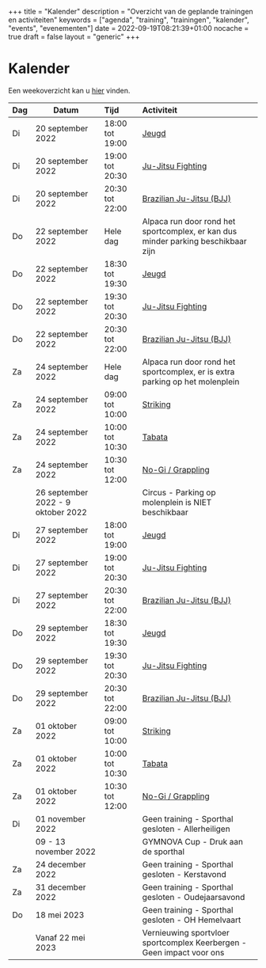 +++
title = "Kalender"
description = "Overzicht van de geplande trainingen en activiteiten"
keywords = ["agenda", "training", "trainingen", "kalender", "events", "evenementen"]
date = 2022-09-19T08:21:39+01:00
nocache = true
draft = false
layout = "generic"
+++

# Kalender

Een weekoverzicht kan u [hier](/trainingen) vinden.
    
| Dag | Datum                              | Tijd            | Activiteit                                                                        |
|-----|------------------------------------|:----------------|:----------------------------------------------------------------------------------|
| Di  | 20 september 2022                  | 18:00 tot 19:00 | [Jeugd](/jeugd)                                                                   |                        
| Di  | 20 september 2022                  | 19:00 tot 20:30 | [Ju-Jitsu Fighting](/fighting)                                                    |                        
| Di  | 20 september 2022                  | 20:30 tot 22:00 | [Brazilian Ju-Jitsu (BJJ)](/bjj)                                                  |                          
| Do  | 22 september 2022                  | Hele dag        | Alpaca run door rond het sportcomplex, er kan dus minder parking beschikbaar zijn |
| Do  | 22 september 2022                  | 18:30 tot 19:30 | [Jeugd](/jeugd)                                                                   |
| Do  | 22 september 2022                  | 19:30 tot 20:30 | [Ju-Jitsu Fighting](/fighting)                                                    |                        
| Do  | 22 september 2022                  | 20:30 tot 22:00 | [Brazilian Ju-Jitsu (BJJ)](/bjj)                                                  |
| Za  | 24 september 2022                  | Hele dag        | Alpaca run door rond het sportcomplex, er is extra parking op het molenplein      |
| Za  | 24 september 2022                  | 09:00 tot 10:00 | [Striking](/striking)                                                             |             
| Za  | 24 september 2022                  | 10:00 tot 10:30 | [Tabata](/tabata)                                                                 |                           
| Za  | 24 september 2022                  | 10:30 tot 12:00 | [No-Gi / Grappling](/grappling)                                                   |
|   | 26 september 2022 - 9 oktober 2022 |  | Circus - Parking op molenplein is NIET beschikbaar                                |                        
| Di  | 27 september 2022                  | 18:00 tot 19:00 | [Jeugd](/jeugd)                                                                   |                        
| Di  | 27 september 2022                  | 19:00 tot 20:30 | [Ju-Jitsu Fighting](/fighting)                                                    |                        
| Di  | 27 september 2022                  | 20:30 tot 22:00 | [Brazilian Ju-Jitsu (BJJ)](/bjj)                                                  |                          
| Do  | 29 september 2022                  | 18:30 tot 19:30 | [Jeugd](/jeugd)                                                                   |
| Do  | 29 september 2022                  | 19:30 tot 20:30 | [Ju-Jitsu Fighting](/fighting)                                                    |                        
| Do  | 29 september 2022                  | 20:30 tot 22:00 | [Brazilian Ju-Jitsu (BJJ)](/bjj)                                                  |
| Za  | 01 oktober 2022                    | 09:00 tot 10:00 | [Striking](/striking)                                                             |             
| Za  | 01 oktober 2022                    | 10:00 tot 10:30 | [Tabata](/tabata)                                                                 |                           
| Za  | 01 oktober 2022                    | 10:30 tot 12:00 | [No-Gi / Grappling](/grappling)                                                   |
| Di  | 01 november 2022                   |                 | Geen training - Sporthal gesloten -	Allerheiligen                                 |
|     | 09 - 13 november 2022              |                 | GYMNOVA Cup - Druk aan de sporthal                                                |
| Za  | 24 december 2022                   |                 | Geen training - Sporthal gesloten - Kerstavond                                    |
| Za  | 31 december 2022                   |                 | Geen training - Sporthal gesloten - Oudejaarsavond                                |
| Do  | 18 mei 2023                        |                 | Geen training - Sporthal gesloten - OH Hemelvaart                                 |
|     | Vanaf 22 mei 2023                  |                 | Vernieuwing sportvloer sportcomplex Keerbergen - Geen impact voor ons             |